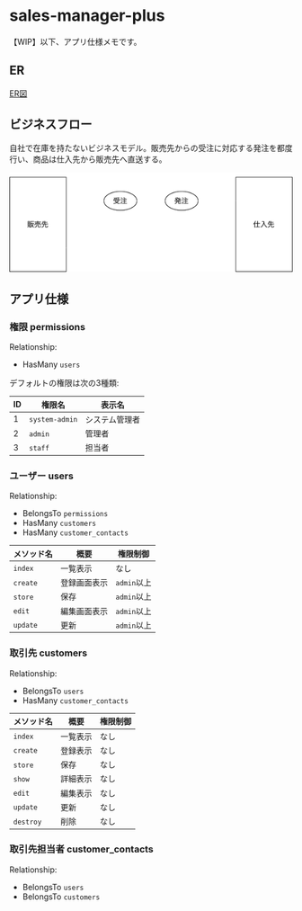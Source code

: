 # sales-manager-plus

【WIP】以下、アプリ仕様メモです。

## ER

[ER図](./docs/ER.mmd)

## ビジネスフロー

自社で在庫を持たないビジネスモデル。販売先からの受注に対応する発注を都度行い、商品は仕入先から販売先へ直送する。

![](docs/bizflow.drawio.png)

## アプリ仕様

### 権限 permissions

Relationship:

- HasMany `users`

デフォルトの権限は次の3種類:

| ID | 権限名         | 表示名          |
|----|----------------|-----------------|
| 1  | `system-admin` | システム管理者  |
| 2  | `admin`        | 管理者          |
| 3  | `staff`        | 担当者          |

### ユーザー users

Relationship:

- BelongsTo `permissions`
- HasMany `customers`
- HasMany `customer_contacts`

| メソッド名 | 概要          | 権限制御       |
|------------|---------------|----------------|
| `index`    | 一覧表示      | なし           |
| `create`   | 登録画面表示  | `admin`以上    |
| `store`    | 保存          | `admin`以上    |
| `edit`     | 編集画面表示  | `admin`以上    |
| `update`   | 更新          | `admin`以上    |

### 取引先 customers

Relationship:

- BelongsTo `users`
- HasMany `customer_contacts`

| メソッド名 | 概要          | 権限制御       |
|------------|---------------|----------------|
| `index`    | 一覧表示      | なし           |
| `create`   | 登録表示      | なし           |
| `store`    | 保存          | なし           |
| `show`     | 詳細表示      | なし           |
| `edit`     | 編集表示      | なし           |
| `update`   | 更新          | なし           |
| `destroy`  | 削除          | なし           |

### 取引先担当者 customer_contacts

Relationship:

- BelongsTo `users`
- BelongsTo `customers`
